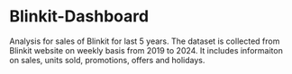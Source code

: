 # Blinkit-Dashboard
Analysis for sales of Blinkit for last 5 years. 
The dataset is collected from Blinkit website on weekly basis from 2019 to 2024.
It includes informaiton on sales, units sold, promotions, offers and holidays.

